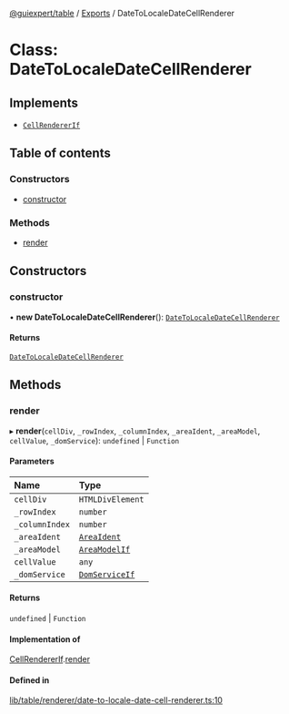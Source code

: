 [@guiexpert/table](../README.md) / [Exports](../modules.md) / DateToLocaleDateCellRenderer

# Class: DateToLocaleDateCellRenderer

## Implements

- [`CellRendererIf`](../interfaces/CellRendererIf.md)

## Table of contents

### Constructors

- [constructor](DateToLocaleDateCellRenderer.md#constructor)

### Methods

- [render](DateToLocaleDateCellRenderer.md#render)

## Constructors

### constructor

• **new DateToLocaleDateCellRenderer**(): [`DateToLocaleDateCellRenderer`](DateToLocaleDateCellRenderer.md)

#### Returns

[`DateToLocaleDateCellRenderer`](DateToLocaleDateCellRenderer.md)

## Methods

### render

▸ **render**(`cellDiv`, `_rowIndex`, `_columnIndex`, `_areaIdent`, `_areaModel`, `cellValue`, `_domService`): `undefined` \| `Function`

#### Parameters

| Name | Type |
| :------ | :------ |
| `cellDiv` | `HTMLDivElement` |
| `_rowIndex` | `number` |
| `_columnIndex` | `number` |
| `_areaIdent` | [`AreaIdent`](../modules.md#areaident) |
| `_areaModel` | [`AreaModelIf`](../interfaces/AreaModelIf.md) |
| `cellValue` | `any` |
| `_domService` | [`DomServiceIf`](../interfaces/DomServiceIf.md) |

#### Returns

`undefined` \| `Function`

#### Implementation of

[CellRendererIf](../interfaces/CellRendererIf.md).[render](../interfaces/CellRendererIf.md#render)

#### Defined in

[lib/table/renderer/date-to-locale-date-cell-renderer.ts:10](https://github.com/guiexperttable/ge-table/blob/65d38fc/libs/table/src/lib/table/renderer/date-to-locale-date-cell-renderer.ts#L10)
